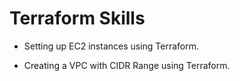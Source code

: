 # Terraform Skills


- Setting up EC2 instances using Terraform.

- Creating a VPC with CIDR Range using Terraform.
